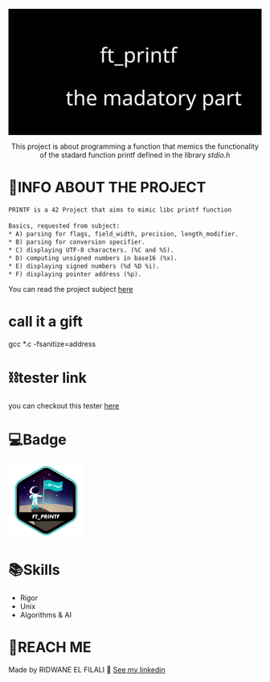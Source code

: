 <p align="center">
<img src="FT_PRINTF.svg" align="center"/>
</p>

<P align="center"> 
   This project is about programming a function that memics the functionality of the stadard function printf defined in the library <i>stdio.h</i>
</p>
  
  
# 👤INFO ABOUT THE PROJECT
```
PRINTF is a 42 Project that aims to mimic libc printf function

Basics, requested from subject:
* A) parsing for flags, field_width, precision, length_modifier.
* B) parsing for conversion specifier.
* C) displaying UTF-8 characters. (%C and %S).
* D) computing unsigned numbers in base16 (%x).
* E) displaying signed numbers (%d %D %i).
* F) displaying pointer address (%p).

```
You can read the project subject [here](https://github.com/RIDWANE-EL-FILALI/ft_printf/blob/master/printf.pdf)
  
  
# call it a gift
gcc *.c -fsanitize=address
  
# ⛓️tester link
  you can checkout this tester [here](https://github.com/Tripouille/libftTester)

  
# 💻Badge 
![image](https://github.com/mcombeau/mcombeau/blob/main/42_badges/ft_printfe.png)
  
# 📚Skills
* Rigor
* Unix
* Algorithms & AI 
  
  
# 📱REACH ME

Made by RIDWANE EL FILALI 👋 [See my linkedin](https://www.linkedin.com/in/ridwane-elfilali-0ab7aa253/)
